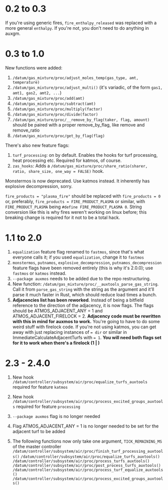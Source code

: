 # 0.2 to 0.3

If you're using generic fires, `fire_enthalpy_released` was replaced with a more general `enthalpy`. If you're not, you don't need to do anything in auxgm.

# 0.3 to 1.0

New functions were added:

1. `/datum/gas_mixture/proc/adjust_moles_temp(gas_type, amt, temperature)`
2. `/datum/gas_mixture/proc/adjust_multi()` (it's variadic, of the form `gas1, amt1, gas2, amt2, ...`)
3. `/datum/gas_mixture/proc/add(amt)`
4. `/datum/gas_mixture/proc/subtract(amt)`
5. `/datum/gas_mixture/proc/multiply(factor)`
6. `/datum/gas_mixture/proc/divide(factor)`
7. `/datum/gas_mixture/proc/__remove_by_flag(taker, flag, amount)` should be paired with a proper remove_by_flag, like remove and remove_ratio
8. `/datum/gas_mixture/proc/get_by_flag(flag)`

There's also new feature flags:

1. `turf_processing`: on by default. Enables the hooks for turf processing, heat processing etc. Required for katmos, of course.
2. `zas_hooks`: Adds a `/datum/gas_mixture/proc/share_ratio(sharer, ratio, share_size, one_way = FALSE)` hook.

Monstermos is now deprecated. Use katmos instead. It inherently has explosive decompression, sorry.

`fire_products = "plasma_fire"` should be replaced with `fire_products = 0` or, preferably, `fire_products = FIRE_PRODUCT_PLASMA` or similar, with `FIRE_PRODUCT_PLASMA` being `#define FIRE_PRODUCT_PLASMA 0`. String conversion like this is why fires weren't working on linux before; this breaking change is required for it not to be a total hack.

# 1.1 to 2.0

1. `equalization` feature flag renamed to `fastmos`, since that's what everyone calls it; if you used `equalization`, change it to `fastmos`
2. `monstermos`, `putnamos`, `explosive_decompression`, `putnamos_decompression` feature flags have been removed entirely (this is why it's 2.0.0); use `fastmos` or `katmos` instead.
3. `--package auxmos` needs to be added due to the repo restructuring.
4. New function: `/datum/gas_mixture/proc/__auxtools_parse_gas_string`. Call it from `parse_gas_string` with the string as the argument and it'll parse it much faster in Rust, which should reduce load times a bunch.
5. **Adjacencies list has been reworked**. Instead of being a bitfield reference to the direction of the adjacency, it is now flags. The flags should be ATMOS_ADJACENT_ANY = 1 and ATMOS_ADJACENT_FIRELOCK = 2. **Adjacency code must be rewritten with this in mind for auxmos to work.** You're going to have to do some weird stuff with firelock code. If you're not using katmos, you can get away with just replacing instances of `= dir` or similar in ImmediateCalculateAdjacentTurfs with `= 1`. **You will need both flags set for it to work when there's a firelock (1 | )**

# 2.3 - 2.4.0
1. New hook `/datum/controller/subsystem/air/proc/equalize_turfs_auxtools` required for feature `katmos`
2. New hook `/datum/controller/subsystem/air/proc/process_excited_groups_auxtools` required for feature `processing`
3. `--package auxmos` flag is no longer needed
4. Flag ATMOS_ADJACENT_ANY = 1 is no longer needed to be set for the adjacent turf to be added

5. The following functions now only take one argument, `TICK_REMAINING_MS` of the master controller
`/datum/controller/subsystem/air/proc/finish_turf_processing_auxtools()`
`/datum/controller/subsystem/air/proc/equalize_turfs_auxtools()`
`/datum/controller/subsystem/air/proc/process_turfs_auxtools()`
`/datum/controller/subsystem/air/proc/post_process_turfs_auxtools()`
`/datum/controller/subsystem/air/proc/process_turf_equalize_auxtools()`
`/datum/controller/subsystem/air/proc/process_excited_groups_auxtools()`
